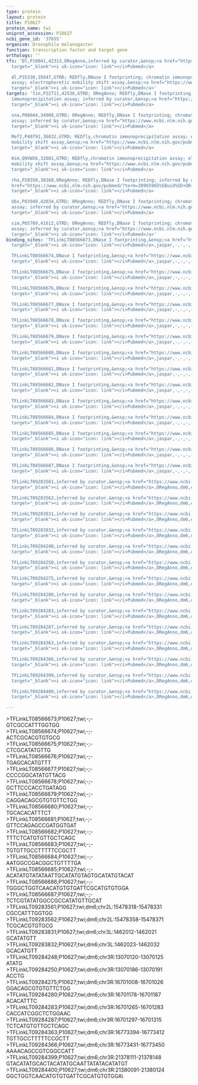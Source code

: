 ```yaml
---
type: protein
layout: protein
title: P10627
protein_name: twi
uniprot_accession: P10627
ncbi_gene_id: '37655'
organism: Drosophila melanogaster
function: transcription factor and target gene
orthologs: ''
tfs: 'Dl,P10041,42313,ORegAnno,inferred by curator,&ensp;<a href="https://www.ncbi.nlm.nih.gov/pubmed/?term=26578589%5Buid%5D+OR+1648449%5Buid%5D"
  target="_blank"><i uk-icon="icon: link"></i>Pubmed</a>

  dl,P15330,35047,GTRD; REDfly,DNase I footprinting; chromatin immunoprecipitation
  assay; electrophoretic mobility shift assay,&ensp;<a href="https://www.ncbi.nlm.nih.gov/pubmed/?term=8453668%5Buid%5D+OR+1648449%5Buid%5D+OR+20965965%5Buid%5D+OR+8068548%5Buid%5D+OR+27924024%5Buid%5D+OR+1655572%5Buid%5D"
  target="_blank"><i uk-icon="icon: link"></i>Pubmed</a>'
targets: 'tin,P22711,42536,GTRD; ORegAnno; REDfly,DNase I footprinting; chromatin
  immunoprecipitation assay; inferred by curator,&ensp;<a href="https://www.ncbi.nlm.nih.gov/pubmed/?term=9362473%5Buid%5D+OR+9211899%5Buid%5D+OR+26578589%5Buid%5D+OR+20965965%5Buid%5D+OR+27924024%5Buid%5D"
  target="_blank"><i uk-icon="icon: link"></i>Pubmed</a>

  sna,P08044,34908,GTRD; ORegAnno; REDfly,DNase I footprinting; chromatin immunoprecipitation
  assay; inferred by curator,&ensp;<a href="https://www.ncbi.nlm.nih.gov/pubmed/?term=20965965%5Buid%5D+OR+26578589%5Buid%5D+OR+27924024%5Buid%5D+OR+1644293%5Buid%5D"
  target="_blank"><i uk-icon="icon: link"></i>Pubmed</a>

  Mef2,P40791,36032,GTRD; REDfly,chromatin immunoprecipitation assay; electrophoretic
  mobility shift assay,&ensp;<a href="https://www.ncbi.nlm.nih.gov/pubmed/?term=9450935%5Buid%5D+OR+27924024%5Buid%5D+OR+20965965%5Buid%5D"
  target="_blank"><i uk-icon="icon: link"></i>Pubmed</a>

  Him,Q9VWX6,32801,GTRD; REDfly,chromatin immunoprecipitation assay; electrophoretic
  mobility shift assay,&ensp;<a href="https://www.ncbi.nlm.nih.gov/pubmed/?term=20965965%5Buid%5D+OR+27924024%5Buid%5D+OR+25704510%5Buid%5D"
  target="_blank"><i uk-icon="icon: link"></i>Pubmed</a>

  rho,P20350,38168,ORegAnno; REDfly,DNase I footprinting; inferred by curator,&ensp;<a
  href="https://www.ncbi.nlm.nih.gov/pubmed/?term=20965965%5Buid%5D+OR+1325394%5Buid%5D+OR+26578589%5Buid%5D"
  target="_blank"><i uk-icon="icon: link"></i>Pubmed</a>

  Ubx,P83949,42034,GTRD; ORegAnno; REDfly,DNase I footprinting; chromatin immunoprecipitation
  assay; inferred by curator,&ensp;<a href="https://www.ncbi.nlm.nih.gov/pubmed/?term=26578589%5Buid%5D+OR+20965965%5Buid%5D+OR+27924024%5Buid%5D+OR+8404855%5Buid%5D+OR+8601485%5Buid%5D"
  target="_blank"><i uk-icon="icon: link"></i>Pubmed</a>

  sim,P05709,41612,GTRD; ORegAnno; REDfly,DNase I footprinting; chromatin immunoprecipitation
  assay; inferred by curator,&ensp;<a href="https://www.ncbi.nlm.nih.gov/pubmed/?term=20965965%5Buid%5D+OR+27924024%5Buid%5D+OR+26578589%5Buid%5D+OR+9840810%5Buid%5D"
  target="_blank"><i uk-icon="icon: link"></i>Pubmed</a>'
binding_sites: 'TFLinkLT08566673,DNase I footprinting,&ensp;<a href="https://www.ncbi.nlm.nih.gov/pubmed/?term=15572468%5Buid%5D"
  target="_blank"><i uk-icon="icon: link"></i>Pubmed</a>,jaspar,-,-,-,-,-

  TFLinkLT08566674,DNase I footprinting,&ensp;<a href="https://www.ncbi.nlm.nih.gov/pubmed/?term=15572468%5Buid%5D"
  target="_blank"><i uk-icon="icon: link"></i>Pubmed</a>,jaspar,-,-,-,-,-

  TFLinkLT08566675,DNase I footprinting,&ensp;<a href="https://www.ncbi.nlm.nih.gov/pubmed/?term=15572468%5Buid%5D"
  target="_blank"><i uk-icon="icon: link"></i>Pubmed</a>,jaspar,-,-,-,-,-

  TFLinkLT08566676,DNase I footprinting,&ensp;<a href="https://www.ncbi.nlm.nih.gov/pubmed/?term=15572468%5Buid%5D"
  target="_blank"><i uk-icon="icon: link"></i>Pubmed</a>,jaspar,-,-,-,-,-

  TFLinkLT08566677,DNase I footprinting,&ensp;<a href="https://www.ncbi.nlm.nih.gov/pubmed/?term=15572468%5Buid%5D"
  target="_blank"><i uk-icon="icon: link"></i>Pubmed</a>,jaspar,-,-,-,-,-

  TFLinkLT08566678,DNase I footprinting,&ensp;<a href="https://www.ncbi.nlm.nih.gov/pubmed/?term=15572468%5Buid%5D"
  target="_blank"><i uk-icon="icon: link"></i>Pubmed</a>,jaspar,-,-,-,-,-

  TFLinkLT08566679,DNase I footprinting,&ensp;<a href="https://www.ncbi.nlm.nih.gov/pubmed/?term=15572468%5Buid%5D"
  target="_blank"><i uk-icon="icon: link"></i>Pubmed</a>,jaspar,-,-,-,-,-

  TFLinkLT08566680,DNase I footprinting,&ensp;<a href="https://www.ncbi.nlm.nih.gov/pubmed/?term=15572468%5Buid%5D"
  target="_blank"><i uk-icon="icon: link"></i>Pubmed</a>,jaspar,-,-,-,-,-

  TFLinkLT08566681,DNase I footprinting,&ensp;<a href="https://www.ncbi.nlm.nih.gov/pubmed/?term=15572468%5Buid%5D"
  target="_blank"><i uk-icon="icon: link"></i>Pubmed</a>,jaspar,-,-,-,-,-

  TFLinkLT08566682,DNase I footprinting,&ensp;<a href="https://www.ncbi.nlm.nih.gov/pubmed/?term=15572468%5Buid%5D"
  target="_blank"><i uk-icon="icon: link"></i>Pubmed</a>,jaspar,-,-,-,-,-

  TFLinkLT08566683,DNase I footprinting,&ensp;<a href="https://www.ncbi.nlm.nih.gov/pubmed/?term=15572468%5Buid%5D"
  target="_blank"><i uk-icon="icon: link"></i>Pubmed</a>,jaspar,-,-,-,-,-

  TFLinkLT08566684,DNase I footprinting,&ensp;<a href="https://www.ncbi.nlm.nih.gov/pubmed/?term=15572468%5Buid%5D"
  target="_blank"><i uk-icon="icon: link"></i>Pubmed</a>,jaspar,-,-,-,-,-

  TFLinkLT08566685,DNase I footprinting,&ensp;<a href="https://www.ncbi.nlm.nih.gov/pubmed/?term=15572468%5Buid%5D"
  target="_blank"><i uk-icon="icon: link"></i>Pubmed</a>,jaspar,-,-,-,-,-

  TFLinkLT08566686,DNase I footprinting,&ensp;<a href="https://www.ncbi.nlm.nih.gov/pubmed/?term=15572468%5Buid%5D"
  target="_blank"><i uk-icon="icon: link"></i>Pubmed</a>,jaspar,-,-,-,-,-

  TFLinkLT08566687,DNase I footprinting,&ensp;<a href="https://www.ncbi.nlm.nih.gov/pubmed/?term=15572468%5Buid%5D"
  target="_blank"><i uk-icon="icon: link"></i>Pubmed</a>,jaspar,-,-,-,-,-

  TFLinkLT09283561,inferred by curator,&ensp;<a href="https://www.ncbi.nlm.nih.gov/pubmed/?term=1644293%5Buid%5D"
  target="_blank"><i uk-icon="icon: link"></i>Pubmed</a>,ORegAnno,dm6,chr2L,15478318,15478331,+

  TFLinkLT09283562,inferred by curator,&ensp;<a href="https://www.ncbi.nlm.nih.gov/pubmed/?term=1644293%5Buid%5D"
  target="_blank"><i uk-icon="icon: link"></i>Pubmed</a>,ORegAnno,dm6,chr2L,15478358,15478371,+

  TFLinkLT09283831,inferred by curator,&ensp;<a href="https://www.ncbi.nlm.nih.gov/pubmed/?term=1325394%5Buid%5D"
  target="_blank"><i uk-icon="icon: link"></i>Pubmed</a>,ORegAnno,dm6,chr3L,1462012,1462021,+

  TFLinkLT09283832,inferred by curator,&ensp;<a href="https://www.ncbi.nlm.nih.gov/pubmed/?term=1325394%5Buid%5D"
  target="_blank"><i uk-icon="icon: link"></i>Pubmed</a>,ORegAnno,dm6,chr3L,1462023,1462032,+

  TFLinkLT09284248,inferred by curator,&ensp;<a href="https://www.ncbi.nlm.nih.gov/pubmed/?term=9840810%5Buid%5D"
  target="_blank"><i uk-icon="icon: link"></i>Pubmed</a>,ORegAnno,dm6,chr3R,13070120,13070125,+

  TFLinkLT09284250,inferred by curator,&ensp;<a href="https://www.ncbi.nlm.nih.gov/pubmed/?term=9840810%5Buid%5D"
  target="_blank"><i uk-icon="icon: link"></i>Pubmed</a>,ORegAnno,dm6,chr3R,13070186,13070191,+

  TFLinkLT09284275,inferred by curator,&ensp;<a href="https://www.ncbi.nlm.nih.gov/pubmed/?term=8404855%5Buid%5D"
  target="_blank"><i uk-icon="icon: link"></i>Pubmed</a>,ORegAnno,dm6,chr3R,16701008,16701026,+

  TFLinkLT09284280,inferred by curator,&ensp;<a href="https://www.ncbi.nlm.nih.gov/pubmed/?term=8404855%5Buid%5D"
  target="_blank"><i uk-icon="icon: link"></i>Pubmed</a>,ORegAnno,dm6,chr3R,16701178,16701187,+

  TFLinkLT09284283,inferred by curator,&ensp;<a href="https://www.ncbi.nlm.nih.gov/pubmed/?term=8404855%5Buid%5D"
  target="_blank"><i uk-icon="icon: link"></i>Pubmed</a>,ORegAnno,dm6,chr3R,16701265,16701283,+

  TFLinkLT09284287,inferred by curator,&ensp;<a href="https://www.ncbi.nlm.nih.gov/pubmed/?term=8404855%5Buid%5D"
  target="_blank"><i uk-icon="icon: link"></i>Pubmed</a>,ORegAnno,dm6,chr3R,16701297,16701315,+

  TFLinkLT09284363,inferred by curator,&ensp;<a href="https://www.ncbi.nlm.nih.gov/pubmed/?term=8601485%5Buid%5D"
  target="_blank"><i uk-icon="icon: link"></i>Pubmed</a>,ORegAnno,dm6,chr3R,16773394,16773412,+

  TFLinkLT09284366,inferred by curator,&ensp;<a href="https://www.ncbi.nlm.nih.gov/pubmed/?term=8601485%5Buid%5D"
  target="_blank"><i uk-icon="icon: link"></i>Pubmed</a>,ORegAnno,dm6,chr3R,16773431,16773450,+

  TFLinkLT09284399,inferred by curator,&ensp;<a href="https://www.ncbi.nlm.nih.gov/pubmed/?term=9211899%5Buid%5D"
  target="_blank"><i uk-icon="icon: link"></i>Pubmed</a>,ORegAnno,dm6,chr3R,21378111,21378148,+

  TFLinkLT09284400,inferred by curator,&ensp;<a href="https://www.ncbi.nlm.nih.gov/pubmed/?term=9362473%5Buid%5D"
  target="_blank"><i uk-icon="icon: link"></i>Pubmed</a>,ORegAnno,dm6,chr3R,21380091,21380124,+'

---
```

\>TFLinkLT08566673;P10627;twi;-;-\GTCGCCATTTGGTGG\\>TFLinkLT08566674;P10627;twi;-;-\ACTCGCACGTGTGCG\\>TFLinkLT08566675;P10627;twi;-;-\CTCGCATATGTTG\\>TFLinkLT08566676;P10627;twi;-;-\TGAGCACATGTTT\\>TFLinkLT08566677;P10627;twi;-;-\CCCCGGCATATGTTACG\\>TFLinkLT08566678;P10627;twi;-;-\GCTTCCCACCTGATAGG\\>TFLinkLT08566679;P10627;twi;-;-\CAGGACAGCGTGTGTTCTGG\\>TFLinkLT08566680;P10627;twi;-;-\TGCACACATTTCT\\>TFLinkLT08566681;P10627;twi;-;-\GTTCCAGAGCCGATGGTGAT\\>TFLinkLT08566682;P10627;twi;-;-\TTTCTCATGTGTTGCTCAGC\\>TFLinkLT08566683;P10627;twi;-;-\TGTGTTGCCTTTTTCCGCTT\\>TFLinkLT08566684;P10627;twi;-;-\AATGGCCGACGGCTGTTTTGA\\>TFLinkLT08566685;P10627;twi;-;-\ACATATGTATATAATTGCATATGTAGTGCATATGTACAT\\>TFLinkLT08566686;P10627;twi;-;-\TGGGCTGGTCAACATGTGTGATTCGCATGTGTGGA\\>TFLinkLT08566687;P10627;twi;-;-\TCTCGTATATGGCCGCCATATGTTGCAT\\>TFLinkLT09283561;P10627;twi;dm6;chr2L:15478318-15478331\CGCCATTTGGTGG\\>TFLinkLT09283562;P10627;twi;dm6;chr2L:15478358-15478371\TCGCACGTGTGCG\\>TFLinkLT09283831;P10627;twi;dm6;chr3L:1462012-1462021\GCATATGTT\\>TFLinkLT09283832;P10627;twi;dm6;chr3L:1462023-1462032\GCACATGTT\\>TFLinkLT09284248;P10627;twi;dm6;chr3R:13070120-13070125\ATATG\\>TFLinkLT09284250;P10627;twi;dm6;chr3R:13070186-13070191\ACCTG\\>TFLinkLT09284275;P10627;twi;dm6;chr3R:16701008-16701026\GGACAGCGTGTGTTCTGG\\>TFLinkLT09284280;P10627;twi;dm6;chr3R:16701178-16701187\ACACATTTC\\>TFLinkLT09284283;P10627;twi;dm6;chr3R:16701265-16701283\CACCATCGGCTCTGGAAC\\>TFLinkLT09284287;P10627;twi;dm6;chr3R:16701297-16701315\TCTCATGTGTTGCTCAGC\\>TFLinkLT09284363;P10627;twi;dm6;chr3R:16773394-16773412\TGTTGCCTTTTTCCGCTT\\>TFLinkLT09284366;P10627;twi;dm6;chr3R:16773431-16773450\AAAACAGCCGTCGGCCATT\\>TFLinkLT09284399;P10627;twi;dm6;chr3R:21378111-21378148\GTACATATGCACTACATATGCAATTATATACATATGT\\>TFLinkLT09284400;P10627;twi;dm6;chr3R:21380091-21380124\GGCTGGTCAACATGTGTGATTCGCATGTGTGGA\